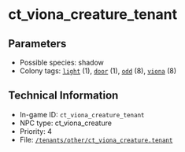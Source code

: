 # ct_viona_creature_tenant

## Parameters

- Possible species: shadow
- Colony tags: [`light`](https://ceterai.github.io/MyEnternia/Wiki/Tags/Light) (1), [`door`](https://ceterai.github.io/MyEnternia/Wiki/Tags/Door) (1), [`odd`](https://ceterai.github.io/MyEnternia/Wiki/Tags/Odd) (8), [`viona`](https://ceterai.github.io/MyEnternia/Wiki/Tags/Viona) (8)

## Technical Information

- In-game ID: `ct_viona_creature_tenant`
- NPC type: ct_viona_creature
- Priority: 4
- File: [`/tenants/other/ct_viona_creature.tenant`](https://github.com/Ceterai/Enternia/blob/main/tenants/other/ct_viona_creature.tenant)
